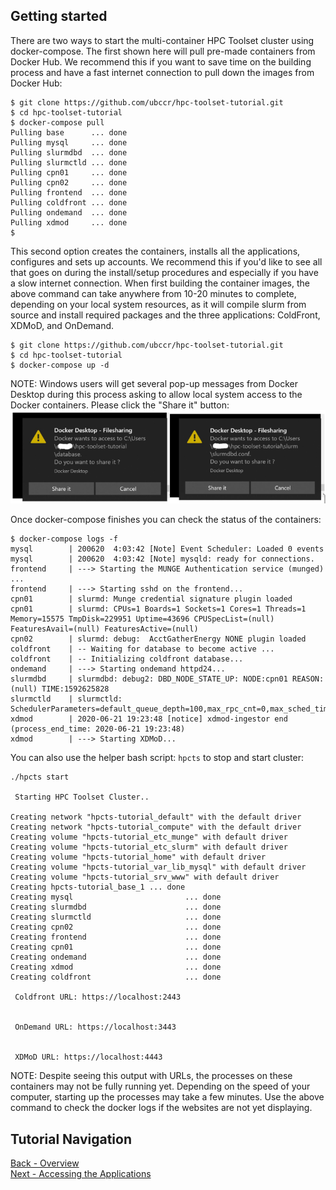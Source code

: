 ## Getting started

There are two ways to start the multi-container HPC Toolset cluster using docker-compose.  The first shown here will pull pre-made containers from Docker Hub. We recommend this if you want to save time on the building process and have a fast internet connection to pull down the images from Docker Hub:

```
$ git clone https://github.com/ubccr/hpc-toolset-tutorial.git
$ cd hpc-toolset-tutorial
$ docker-compose pull
Pulling base      ... done
Pulling mysql     ... done
Pulling slurmdbd  ... done
Pulling slurmctld ... done
Pulling cpn01     ... done
Pulling cpn02     ... done
Pulling frontend  ... done
Pulling coldfront ... done
Pulling ondemand  ... done
Pulling xdmod     ... done
$
```

This second option creates the containers, installs all the applications, configures and sets up accounts.  We recommend this if you'd like to see all that goes on during the install/setup procedures and especially if you have a slow internet connection.  When first building the container images, the above command can take anywhere from 10-20 minutes to complete, depending on your local system resources, as it will compile slurm from source and install required packages and the three applications: ColdFront, XDMoD, and OnDemand.

```
$ git clone https://github.com/ubccr/hpc-toolset-tutorial.git
$ cd hpc-toolset-tutorial
$ docker-compose up -d
```

NOTE: Windows users will get several pop-up messages from Docker Desktop during this process asking to allow local system access to the Docker containers.  Please click the "Share it" button:
![](windows_sharing.PNG)




Once docker-compose finishes you can check the status of the containers:

```
$ docker-compose logs -f
mysql        | 200620  4:03:42 [Note] Event Scheduler: Loaded 0 events
mysql        | 200620  4:03:42 [Note] mysqld: ready for connections.
frontend     | ---> Starting the MUNGE Authentication service (munged) ...
frontend     | ---> Starting sshd on the frontend...
cpn01        | slurmd: Munge credential signature plugin loaded
cpn01        | slurmd: CPUs=1 Boards=1 Sockets=1 Cores=1 Threads=1 Memory=15575 TmpDisk=229951 Uptime=43696 CPUSpecList=(null) FeaturesAvail=(null) FeaturesActive=(null)
cpn02        | slurmd: debug:  AcctGatherEnergy NONE plugin loaded
coldfront    | -- Waiting for database to become active ...
coldfront    | -- Initializing coldfront database...
ondemand     | ---> Starting ondemand httpd24...
slurmdbd     | slurmdbd: debug2: DBD_NODE_STATE_UP: NODE:cpn01 REASON:(null) TIME:1592625828
slurmctld    | slurmctld: SchedulerParameters=default_queue_depth=100,max_rpc_cnt=0,max_sched_time=2,partition_job_depth=0,sched_max_job_start=0,sched_min_interval=2
xdmod        | 2020-06-21 19:23:48 [notice] xdmod-ingestor end (process_end_time: 2020-06-21 19:23:48)
xdmod        | ---> Starting XDMoD...
```


You can also use the helper bash script: `hpcts` to stop and start cluster:

```
./hpcts start

 Starting HPC Toolset Cluster..

Creating network "hpcts-tutorial_default" with the default driver
Creating network "hpcts-tutorial_compute" with the default driver
Creating volume "hpcts-tutorial_etc_munge" with default driver
Creating volume "hpcts-tutorial_etc_slurm" with default driver
Creating volume "hpcts-tutorial_home" with default driver
Creating volume "hpcts-tutorial_var_lib_mysql" with default driver
Creating volume "hpcts-tutorial_srv_www" with default driver
Creating hpcts-tutorial_base_1 ... done
Creating mysql                         ... done
Creating slurmdbd                      ... done
Creating slurmctld                     ... done
Creating cpn02                         ... done
Creating frontend                      ... done
Creating cpn01                         ... done
Creating ondemand                      ... done
Creating xdmod                         ... done
Creating coldfront                     ... done

 Coldfront URL: https://localhost:2443


 OnDemand URL: https://localhost:3443


 XDMoD URL: https://localhost:4443
```
NOTE:  Despite seeing this output with URLs, the processes on these containers may not be fully running yet.  Depending on the speed of your computer, starting up the processes may take a few minutes.  Use the above command to check the docker logs if the websites are not yet displaying.


## Tutorial Navigation
[Back - Overview](../README.md)  
[Next - Accessing the Applications](applications.md)
